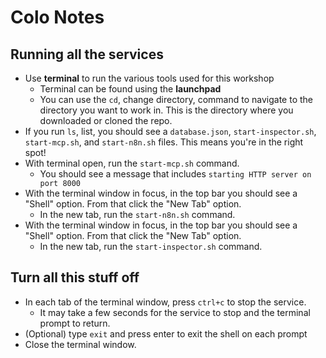 # Colo Notes

## Running all the services

- Use **terminal** to run the various tools used for this workshop
  - Terminal can be found using the **launchpad**
  - You can use the `cd`, change directory, command to navigate to the directory you want to work in. This is the
    directory where you downloaded or cloned the repo.
- If you run `ls`, list, you should see a `database.json`, `start-inspector.sh`, `start-mcp.sh`, and `start-n8n.sh`
  files. This means you're in the right spot!
- With terminal open, run the `start-mcp.sh` command.
  - You should see a message that includes `starting HTTP server on port 8000`
- With the terminal window in focus, in the top bar you should see a "Shell" option. From that click the "New Tab"
  option.
  - In the new tab, run the `start-n8n.sh` command.
- With the terminal window in focus, in the top bar you should see a "Shell" option. From that click the "New Tab"
  option.
  - In the new tab, run the `start-inspector.sh` command.

## Turn all this stuff off

- In each tab of the terminal window, press `ctrl+c` to stop the service.
  - It may take a few seconds for the service to stop and the terminal prompt to return.
- (Optional) type `exit` and press enter to exit the shell on each prompt
- Close the terminal window.
